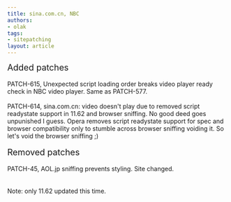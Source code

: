 ```yaml
---
title: sina.com.cn, NBC
authors:
- olak
tags:
- sitepatching
layout: article
---
```

<span style="font-size: 140%">Added patches</span><br/><br/>PATCH-615, Unexpected script loading order breaks video player ready check in NBC video player. Same as PATCH-577.<br/><br/>PATCH-614, sina.com.cn: video doesn&#39;t play due to removed script readystate support in 11.62 and browser sniffing. No good deed goes unpunished I guess. Opera removes script readystate support for spec and browser compatibility only to stumble across browser sniffing voiding it. So let&#39;s void the browser sniffing ;)<br/> <br/><span style="font-size: 140%">Removed patches</span><br/><br/>PATCH-45, AOL.jp sniffing prevents styling. Site changed.<br/><br/><br/>Note: only 11.62 updated this time.
